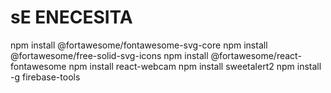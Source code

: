 # sE ENECESITA

npm install @fortawesome/fontawesome-svg-core
npm install @fortawesome/free-solid-svg-icons
npm install @fortawesome/react-fontawesome
npm install react-webcam
npm install sweetalert2
npm install -g firebase-tools

